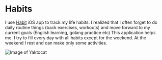 # Habits

I use [Habit](https://apps.apple.com/ru/story/id1457978859) iOS app to track my life habits. I realized that I often forget to do daily routine things (back exercises, workouts) and move forward to my current goals (English learning, golang practice etc) This application helps me. I try to fill every day with all habits except for the weekend. At the weekend I rest and can make only some activities.

![Image of Yaktocat](https://i.imgur.com/CoKPRgU.jpg?1)
